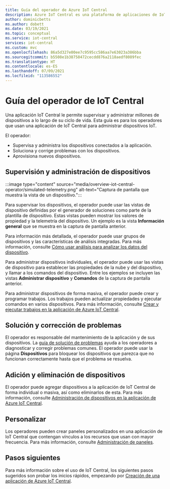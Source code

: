```yaml
---
title: Guía del operador de Azure IoT Central
description: Azure IoT Central es una plataforma de aplicaciones de IoT que simplifica la creación de soluciones de IoT. En este artículo se proporciona información general el rol del operador en IoT Central.
author: dominicbetts
ms.author: dobett
ms.date: 03/19/2021
ms.topic: conceptual
ms.service: iot-central
services: iot-central
ms.custom: mvc
ms.openlocfilehash: 86a5d327e00ee7c9595cc586aa7e63023a386bba
ms.sourcegitcommit: b5508e1b38758472cecdd876a2118aedf8089fec
ms.translationtype: HT
ms.contentlocale: es-ES
ms.lasthandoff: 07/09/2021
ms.locfileid: "113586552"
---
```

# <a name="iot-central-operator-guide"></a>Guía del operador de IoT Central

Una aplicación IoT Central le permite supervisar y administrar millones de dispositivos a lo largo de su ciclo de vida. Esta guía es para los operadores que usan una aplicación de IoT Central para administrar dispositivos IoT.

El operador:

- Supervisa y administra los dispositivos conectados a la aplicación.
- Soluciona y corrige problemas con los dispositivos.
- Aprovisiona nuevos dispositivos.

## <a name="monitor-and-manage-devices"></a>Supervisión y administración de dispositivos

:::image type="content" source="media/overview-iot-central-operator/simulated-telemetry.png" alt-text="Captura de pantalla que muestra la vista de un dispositivo.":::

Para supervisar los dispositivos, el operador puede usar las vistas de dispositivo definidas por el generador de soluciones como parte de la plantilla de dispositivo. Estas vistas pueden mostrar los valores de propiedad y la telemetría del dispositivo. Un ejemplo es la vista **Información general** que se muestra en la captura de pantalla anterior.

Para información más detallada, el operador puede usar grupos de dispositivos y las características de análisis integradas. Para más información, consulte [Cómo usar análisis para analizar los datos del dispositivo](howto-create-analytics.md).

Para administrar dispositivos individuales, el operador puede usar las vistas de dispositivo para establecer las propiedades de la nube y del dispositivo, y llamar a los comandos del dispositivo. Entre los ejemplos se incluyen las vistas **Administrar dispositivo** y **Comandos** de la captura de pantalla anterior.

Para administrar dispositivos de forma masiva, el operador puede crear y programar trabajos. Los trabajos pueden actualizar propiedades y ejecutar comandos en varios dispositivos. Para más información, consulte [Crear y ejecutar trabajos en la aplicación de Azure IoT Central](howto-manage-devices-in-bulk.md).

## <a name="troubleshoot-and-remediate-issues"></a>Solución y corrección de problemas

El operador es responsable del mantenimiento de la aplicación y de sus dispositivos. La [guía de solución de problemas](troubleshoot-connection.md) ayuda a los operadores a diagnosticar y corregir problemas comunes. El operador puede usar la página **Dispositivos** para bloquear los dispositivos que parezca que no funcionan correctamente hasta que el problema se resuelva.

## <a name="add-and-remove-devices"></a>Adición y eliminación de dispositivos

El operador puede agregar dispositivos a la aplicación de IoT Central de forma individual o masiva, así como eliminarlos de esta. Para más información, consulte [Administración de dispositivos en la aplicación de Azure IoT Central](howto-manage-devices-individually.md).

## <a name="personalize"></a>Personalizar

Los operadores pueden crear paneles personalizados en una aplicación de IoT Central que contengan vínculos a los recursos que usan con mayor frecuencia. Para más información, consulte [Administración de paneles](howto-manage-dashboards.md).

## <a name="next-steps"></a>Pasos siguientes

Para más información sobre el uso de IoT Central, los siguientes pasos sugeridos son probar los inicios rápidos, empezando por [Creación de una aplicación de Azure IoT Central](./quick-deploy-iot-central.md).
